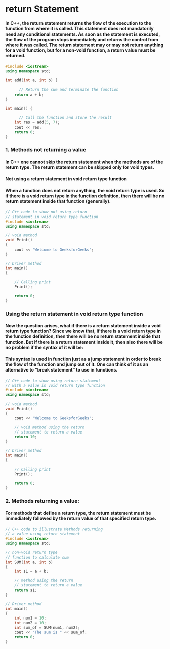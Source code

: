 # return Statement

#### In C++, the return statement returns the flow of the execution to the function from where it is called. This statement does not mandatorily need any conditional statements. As soon as the statement is executed, the flow of the program stops immediately and returns the control from where it was called. The return statement may or may not return anything for a void function, but for a non-void function, a return value must be returned. 

```cpp
#include <iostream>
using namespace std;

int add(int a, int b) {
      
      // Return the sum and terminate the function
    return a + b; 
}

int main() {
  
      // Call the function and store the result
    int res = add(5, 7);
    cout << res;
    return 0;
}
```

### 1. Methods not returning a value

#### In C++ one cannot skip the return statement when the methods are of the return type. The return statement can be skipped only for void types.

#### Not using a return statement in void return type function

#### When a function does not return anything, the void return type is used. So if there is a void return type in the function definition, then there will be no return statement inside that function (generally).

```cpp
// C++ code to show not using return
// statement in void return type function
#include <iostream>
using namespace std;

// void method
void Print()
{
    cout << "Welcome to GeeksforGeeks";
}

// Driver method
int main()
{

    // Calling print
    Print();

    return 0;
}
```

### Using the return statement in void return type function

#### Now the question arises, what if there is a return statement inside a void return type function? Since we know that, if there is a void return type in the function definition, then there will be no return statement inside that function. But if there is a return statement inside it, then also there will be no problem if the syntax of it will be: 

#### This syntax is used in function just as a jump statement in order to break the flow of the function and jump out of it. One can think of it as an alternative to “break statement” to use in functions.

```cpp
// C++ code to show using return statement
// with a value in void return type function
#include <iostream>
using namespace std;

// void method
void Print()
{
    cout << "Welcome to GeeksforGeeks";

    // void method using the return
    // statement to return a value
    return 10;
}

// Driver method
int main()
{

    // Calling print
    Print();

    return 0;
}
```


### 2. Methods returning a value: 
#### For methods that define a return type, the return statement must be immediately followed by the return value of that specified return type. 

```cpp
// C++ code to illustrate Methods returning
// a value using return statement
#include <iostream>
using namespace std;

// non-void return type
// function to calculate sum
int SUM(int a, int b)
{
    int s1 = a + b;

    // method using the return
    // statement to return a value
    return s1;
}

// Driver method
int main()
{
    int num1 = 10;
    int num2 = 10;
    int sum_of = SUM(num1, num2);
    cout << "The sum is " << sum_of;
    return 0;
}
```